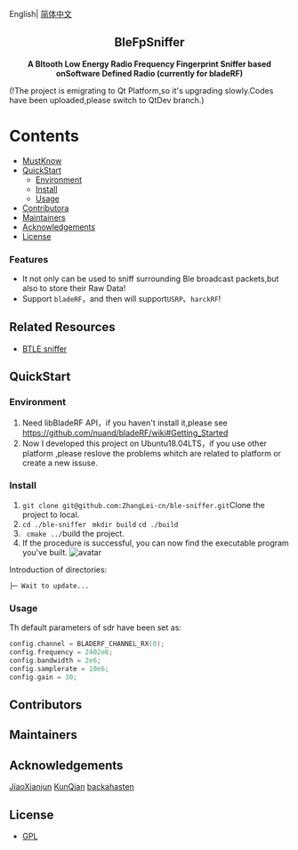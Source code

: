 English| [简体中文](./README.md) 

<!-- <p align="center"><img width="100" src="https://vuejs.org/images/logo.png"></p> -->
<h2 align="center">BleFpSniffer</h2>
<p align="center"><b>A Bltooth Low Energy Radio Frequency Fingerprint Sniffer based onSoftware Defined Radio (currently for bladeRF)</b></p>
(!The project is emigrating to Qt Platform,so it's upgrading slowly.Codes have been uploaded,please switch to QtDev branch.)

# Contents

- [MustKnow](#MustKnow)
- [QuickStart](#QuickStart)
  - [Environment](#Environment)
  - [Install](#Install)
  - [Usage](#Usage)
- [Contributora](#Contributors)
- [Maintainers](#Maintainers)
- [Acknowledgements](#Acknowledgements)
- [License](#license)


### Features

- It not only can be used to sniff surrounding Ble broadcast packets,but also to store their Raw Data!
- Support `bladeRF`，and then will support`USRP`、`harckRF`!

## Related Resources

- [BTLE sniffer](https://github.com/JiaoXianjun/BTLE)

## QuickStart

### Environment
1. Need libBladeRF API，if you haven't install it,please see https://github.com/nuand/bladeRF/wiki#Getting_Started
2. Now I developed this project on Ubuntu18.04LTS，if you use other platform ,please reslove the problems whitch are related to platform or create a new issuse.

### Install
1. ``` git clone git@github.com:ZhangLei-cn/ble-sniffer.git ```Clone the project to local.
2. ``` cd ./ble-sniffer ``` ``` mkdir build``` ``` cd ./build ```
3. ``` cmake ../```build the project.
4. If the procedure is successful, you can now find the executable program you've built.
![avatar](https://github.com/ZhangLei-cn/ble-sniffer/blob/master/doc/imag1.jpg)

Introduction of directories:

```
├─ Wait to update...
```

### Usage
Th default parameters of sdr have been set as:
```c++
config.channel = BLADERF_CHANNEL_RX(0);
config.frequency = 2402e6;
config.bandwidth = 2e6;
config.samplerate = 10e6;
config.gain = 30;
```
## Contributors

## Maintainers


## Acknowledgements
[JiaoXianjun](https://github.com/JiaoXianjun/BTLE)
[KunQian](https://www.kunqian.info/)
[backahasten](https://www.cnblogs.com/backahasten/)
## License

- [GPL](https://opensource.org/licenses/gpl-license)
